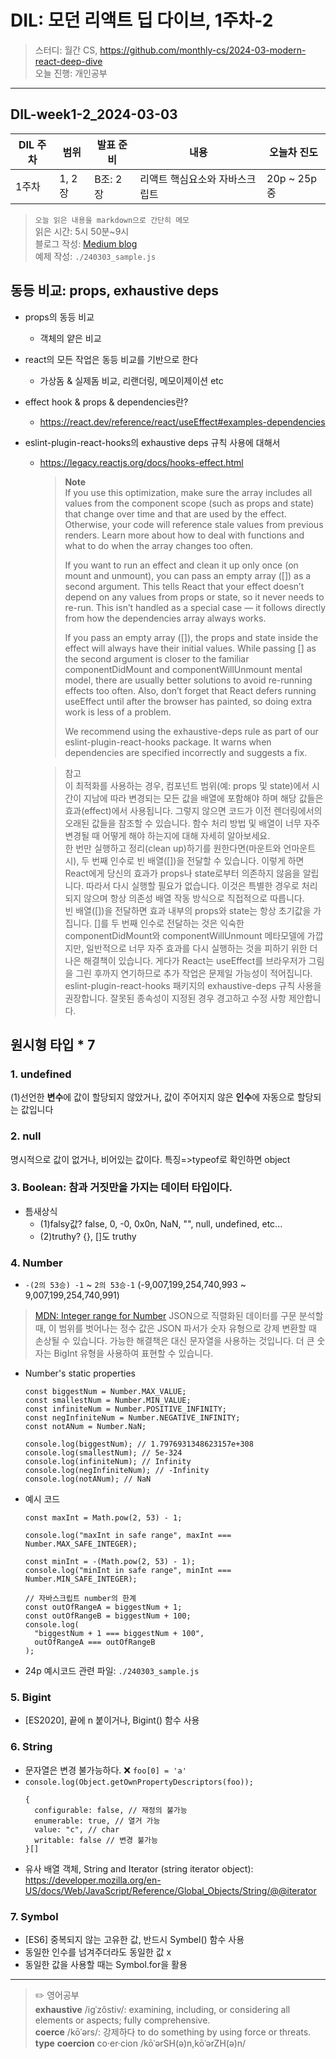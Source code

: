 # DIL: 모던 리액트 딥 다이브, 1주차-2

> 스터디: 월간 CS, https://github.com/monthly-cs/2024-03-modern-react-deep-dive  
> 오늘 진행: 개인공부

---

## DIL-week1-2_2024-03-03

| DIL 주차 | 범위   | 발표 준비 | 내용                           | 오늘차 진도 |
| -------- | ------ | --------- | ------------------------------ | ----------- |
| 1주차    | 1, 2장 | B조: 2장  | 리액트 핵심요소와 자바스크립트 | 20p ~ 25p중 |

> `오늘 읽은 내용을 markdown으로 간단히 메모`  
> 읽은 시간: 5시 50분~9시  
> 블로그 작성: [Medium blog](https://medium.com/@dusunax/how-javascript-handles-different-numeric-types-5a0c8659e40e)  
> 예제 작성: `./240303_sample.js`

## 동등 비교: props, exhaustive deps

- props의 동등 비교
  - 객체의 얕은 비교
- react의 모든 작업은 동등 비교를 기반으로 한다
  - 가상돔 & 실제돔 비교, 리랜더링, 메모이제이션 etc
- effect hook & props & dependencies란?
  - https://react.dev/reference/react/useEffect#examples-dependencies
- eslint-plugin-react-hooks의 exhaustive deps 규칙 사용에 대해서

  - https://legacy.reactjs.org/docs/hooks-effect.html

    > **Note**  
    > If you use this optimization, make sure the array includes all values from the component scope (such as props and state) that change over time and that are used by the effect. Otherwise, your code will reference stale values from previous renders. Learn more about how to deal with functions and what to do when the array changes too often.
    >
    > If you want to run an effect and clean it up only once (on mount and unmount), you can pass an empty array ([]) as a second argument. This tells React that your effect doesn’t depend on any values from props or state, so it never needs to re-run. This isn’t handled as a special case — it follows directly from how the dependencies array always works.
    >
    > If you pass an empty array ([]), the props and state inside the effect will always have their initial values. While passing [] as the second argument is closer to the familiar componentDidMount and componentWillUnmount mental model, there are usually better solutions to avoid re-running effects too often. Also, don’t forget that React defers running useEffect until after the browser has painted, so doing extra work is less of a problem.
    >
    > We recommend using the exhaustive-deps rule as part of our eslint-plugin-react-hooks package. It warns when dependencies are specified incorrectly and suggests a fix.

    > 참고  
    > 이 최적화를 사용하는 경우, 컴포넌트 범위(예: props 및 state)에서 시간이 지남에 따라 변경되는 모든 값을 배열에 포함해야 하며 해당 값들은 효과(effect)에서 사용됩니다. 그렇지 않으면 코드가 이전 렌더링에서의 오래된 값들을 참조할 수 있습니다. 함수 처리 방법 및 배열이 너무 자주 변경될 때 어떻게 해야 하는지에 대해 자세히 알아보세요.  
    > 한 번만 실행하고 정리(clean up)하기를 원한다면(마운트와 언마운트 시), 두 번째 인수로 빈 배열([])을 전달할 수 있습니다. 이렇게 하면 React에게 당신의 효과가 props나 state로부터 의존하지 않음을 알립니다. 따라서 다시 실행할 필요가 없습니다. 이것은 특별한 경우로 처리되지 않으며 항상 의존성 배열 작동 방식으로 직접적으로 따릅니다.  
    > 빈 배열([])을 전달하면 효과 내부의 props와 state는 항상 초기값을 가집니다. []를 두 번째 인수로 전달하는 것은 익숙한 componentDidMount와 componentWillUnmount 메타모델에 가깝지만, 일반적으로 너무 자주 효과를 다시 실행하는 것을 피하기 위한 더 나은 해결책이 있습니다. 게다가 React는 useEffect를 브라우저가 그림을 그린 후까지 연기하므로 추가 작업은 문제일 가능성이 적어집니다.  
    > eslint-plugin-react-hooks 패키지의 exhaustive-deps 규칙 사용을 권장합니다. 잘못된 종속성이 지정된 경우 경고하고 수정 사항 제안합니다.

## 원시형 타입 \* 7

### 1. undefined

(1)선언한 **변수**에 값이 할당되지 않았거나, 값이 주어지지 않은 **인수**에 자동으로 할당되는 값입니다

### 2. null

명시적으로 값이 없거나, 비어있는 값이다. 특징=>typeof로 확인하면 object

### 3. Boolean: 참과 거짓만을 가지는 데이터 타입이다.

- 틈새상식
  - (1)falsy값? false, 0, -0, 0x0n, NaN, "", null, undefined, etc...
  - (2)truthy? {}, []도 truthy

### 4. Number

- `-(2의 53승) -1` ~ `2의 53승-1` (-9,007,199,254,740,993 ~ 9,007,199,254,740,991)

> [MDN: Integer range for Number](https://developer.mozilla.org/en-US/docs/Web/JavaScript/Reference/Global_Objects/Number#integer_range_for_number)
> JSON으로 직렬화된 데이터를 구문 분석할 때, 이 범위를 벗어나는 정수 값은 JSON 파서가 숫자 유형으로 강제 변환할 때 손상될 수 있습니다. 가능한 해결책은 대신 문자열을 사용하는 것입니다. 더 큰 숫자는 BigInt 유형을 사용하여 표현할 수 있습니다.

- Number's static properties

  ```tsx
  const biggestNum = Number.MAX_VALUE;
  const smallestNum = Number.MIN_VALUE;
  const infiniteNum = Number.POSITIVE_INFINITY;
  const negInfiniteNum = Number.NEGATIVE_INFINITY;
  const notANum = Number.NaN;

  console.log(biggestNum); // 1.7976931348623157e+308
  console.log(smallestNum); // 5e-324
  console.log(infiniteNum); // Infinity
  console.log(negInfiniteNum); // -Infinity
  console.log(notANum); // NaN
  ```

- 예시 코드

  ```tsx
  const maxInt = Math.pow(2, 53) - 1;

  console.log("maxInt in safe range", maxInt === Number.MAX_SAFE_INTEGER);

  const minInt = -(Math.pow(2, 53) - 1);
  console.log("minInt in safe range", minInt === Number.MIN_SAFE_INTEGER);

  // 자바스크립트 number의 한계
  const outOfRangeA = biggestNum + 1;
  const outOfRangeB = biggestNum + 100;
  console.log(
    "biggestNum + 1 === biggestNum + 100",
    outOfRangeA === outOfRangeB
  );
  ```

- 24p 예시코드 관련 파일: `./240303_sample.js`

### 5. Bigint

- [ES2020], 끝에 n 붙이거나, Bigint() 함수 사용

### 6. String

- 문자열은 변경 불가능하다. ❌ `foo[0] = 'a'`
- `console.log(Object.getOwnPropertyDescriptors(foo));`
  ```tsx
  {
    configurable: false, // 재정의 불가능
    enumerable: true, // 열거 가능
    value: "c", // char
    writable: false // 변경 불가능
  }[]
  ```
- 유사 배열 객체, String and Iterator (string iterator object): https://developer.mozilla.org/en-US/docs/Web/JavaScript/Reference/Global_Objects/String/@@iterator

### 7. Symbol

- [ES6] 중복되지 않는 고유한 값, 반드시 Symbel() 함수 사용
- 동일한 인수를 넘겨주더라도 동일한 값 x
- 동일한 값을 사용할 때는 Symbol.for을 활용

---

> ✏️ 영어공부  
> **exhaustive** /iɡˈzôstiv/: examining, including, or considering all elements or aspects; fully comprehensive.  
> **coerce** /kōˈərs/: 강제하다 to do something by using force or threats.  
> **type** **coercion** co·er·cion /kōˈərSH(ə)n,kōˈərZH(ə)n/
